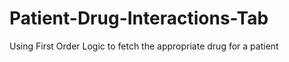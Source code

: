 # Patient-Drug-Interactions-Tab
Using First Order Logic to fetch the appropriate drug for a patient
